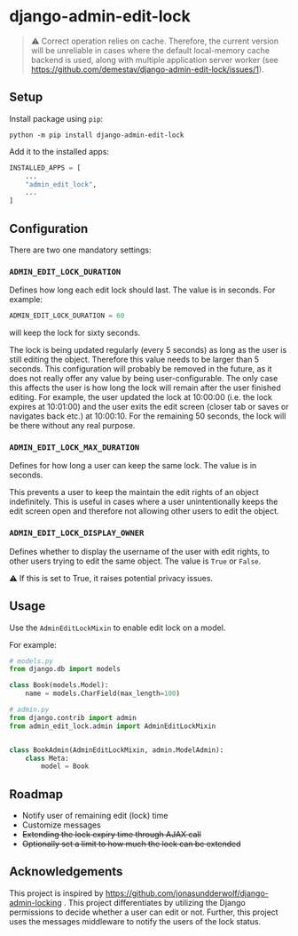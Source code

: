 # django-admin-edit-lock

> :warning: Correct operation relies on cache. Therefore, the current version will be unreliable in cases where the default local-memory cache backend is used, along with multiple application server worker (see https://github.com/demestav/django-admin-edit-lock/issues/1).

## Setup
Install package using `pip`:

```shell
python -m pip install django-admin-edit-lock
```

Add it to the installed apps:
```python
INSTALLED_APPS = [
    ...
    "admin_edit_lock",
    ...
]
```

## Configuration
There are two one mandatory settings:

### `ADMIN_EDIT_LOCK_DURATION` 
Defines how long each edit lock should last. The value is in seconds. For example:

```python
ADMIN_EDIT_LOCK_DURATION = 60
```

will keep the lock for sixty seconds.

The lock is being updated regularly (every 5 seconds) as long as the user is still editing the object. Therefore this value needs to be larger than 5 seconds. This configuration will probably be removed in the future, as it does not really offer any value by being user-configurable. The only case this affects the user is how long the lock will remain after the user finished editing. For example, the user updated the lock at 10:00:00 (i.e. the lock expires at 10:01:00) and the user exits the edit screen (closer tab or saves or navigates back etc.) at 10:00:10. For the remaining 50 seconds, the lock will be there without any real purpose.

### `ADMIN_EDIT_LOCK_MAX_DURATION`
Defines for how long a user can keep the same lock. The value is in seconds.

This prevents a user to keep the maintain the edit rights of an object indefinitely. This is useful in cases where a user unintentionally keeps the edit screen open and therefore not allowing other users to edit the object.

### `ADMIN_EDIT_LOCK_DISPLAY_OWNER`
Defines whether to display the username of the user with edit rights, to other users trying to edit the same object. The value is
`True` or `False`.

:warning: If this is set to True, it raises potential privacy issues.

## Usage
Use the `AdminEditLockMixin` to enable edit lock on a model. 

For example:

```python
# models.py
from django.db import models

class Book(models.Model):
    name = models.CharField(max_length=100)
```

```python
# admin.py
from django.contrib import admin
from admin_edit_lock.admin import AdminEditLockMixin


class BookAdmin(AdminEditLockMixin, admin.ModelAdmin):
    class Meta:
        model = Book
```

## Roadmap 
- Notify user of remaining edit (lock) time
- Customize messages
- ~~Extending the lock expiry time through AJAX call~~
- ~~Optionally set a limit to how much the lock can be extended~~

## Acknowledgements
This project is inspired by https://github.com/jonasundderwolf/django-admin-locking . This project differentiates by utilizing the Django permissions to decide whether a user can edit or not. Further, this project uses the messages middleware to notify the users of the lock status.
